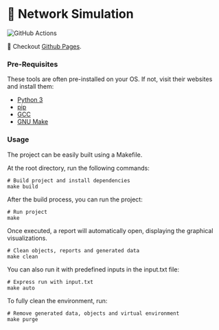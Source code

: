 # :satellite: Network Simulation

![GitHub Actions](https://github.com/otaviofbrito/Network-Simulation/actions/workflows/makefile.yml/badge.svg)

:page_with_curl: Checkout [Github Pages](https://otaviofbrito.github.io/Network-Simulation/report.html).


### Pre-Requisites
These tools are often pre-installed on your OS. If not, visit their websites and install them:
- [Python 3](https://www.python.org/downloads/source/)
- [pip](https://pypi.org/project/pip/)
- [GCC](https://gcc.gnu.org/install/)
- [GNU Make](https://www.gnu.org/software/make/)

### Usage
The project can be easily built using a Makefile.

At the root directory, run the following commands:
```shell
# Build project and install dependencies
make build
```

After the build process, you can run the project:

```shell
# Run project
make
```

Once executed, a report will automatically open, displaying the graphical visualizations.

```shell
# Clean objects, reports and generated data
make clean
```

You can also run it with predefined inputs in the input.txt file:
```shell
# Express run with input.txt
make auto
```

To fully clean the environment, run:
```shell
# Remove generated data, objects and virtual environment
make purge
```
